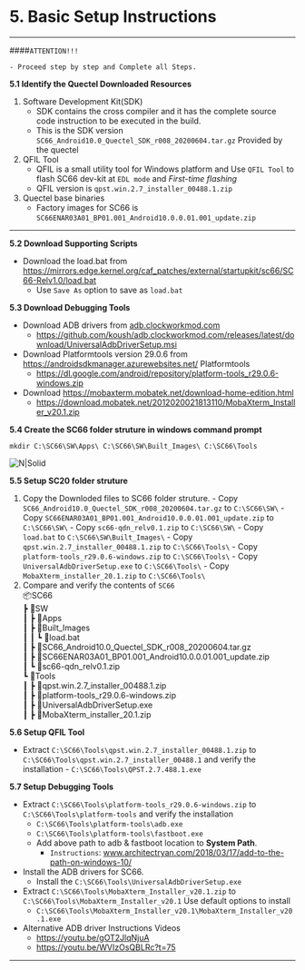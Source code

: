 # 5. Basic Setup Instructions

------------
####`ATTENTION!!!`
```warning
- Proceed step by step and Complete all Steps.
```
__5.1 Identify the Quectel Downloaded Resources__
   
   1. Software Development Kit(SDK)
      - SDK contains the cross compiler and it has the complete source code instruction to be executed in the build.
      - This is the SDK version `SC66_Android10.0_Quectel_SDK_r008_20200604.tar.gz` Provided by the quectel
   2. QFIL Tool
      - QFIL is a small utility tool for Windows platform and Use `QFIL Tool` to flash SC66 dev-kit at `EDL mode` and _First-time flashing_ 
      - QFIL version is `qpst.win.2.7_installer_00488.1.zip` 
   3. Quectel base binaries
      - Factory images for SC66 is `SC66ENAR03A01_BP01.001_Android10.0.0.01.001_update.zip`

------------

__5.2 Download Supporting Scripts__
  - Download the load.bat from <a href="https://mirrors.edge.kernel.org/caf_patches/external/startupkit/sc66/SC66-Relv1.0/load.bat" target="_blank">https://mirrors.edge.kernel.org/caf_patches/external/startupkit/sc66/SC66-Relv1.0/load.bat</a>
    - Use `Save As` option to save as `load.bat`

__5.3 Download Debugging Tools__ 
  - Download ADB drivers from <a href="https://adb.clockworkmod.com/" target="_blank"> adb.clockworkmod.com </a>
    - <a href="https://github.com/koush/adb.clockworkmod.com/releases/latest/download/UniversalAdbDriverSetup.msi" target="_blank">https://github.com/koush/adb.clockworkmod.com/releases/latest/download/UniversalAdbDriverSetup.msi </a>
  - Download Platformtools version 29.0.6 from <a href="https://androidsdkmanager.azurewebsites.net/Platformtools" target="_blank"> https://androidsdkmanager.azurewebsites.net/   Platformtools </a>
    - <a href="https://dl.google.com/android/repository/platform-tools_r29.0.6-windows.zip" target="_blank">https://dl.google.com/android/repository/platform-tools_r29.0.6-windows.zip</a>
  - Download  <a href="https://mobaxterm.mobatek.net/download-home-edition.html" target="_blank">https://mobaxterm.mobatek.net/download-home-edition.html</a>
    - <a href="https://download.mobatek.net/2012020021813110/MobaXterm_Installer_v20.1.zip" target="_blank">https://download.mobatek.net/2012020021813110/MobaXterm_Installer_v20.1.zip</a>

__5.4 Create the SC66 folder struture in windows command prompt__

 ```console
 mkdir C:\SC66\SW\Apps\ C:\SC66\SW\Built_Images\ C:\SC66\Tools
 ```

![N|Solid](../pics/SC66/sc66-file-format.jpg)

__5.5 Setup SC20 folder struture__

   1. Copy the Downloded files to SC66 folder struture. 
    - Copy `SC66_Android10.0_Quectel_SDK_r008_20200604.tar.gz` to `C:\SC66\SW\`
    - Copy `SC66ENAR03A01_BP01.001_Android10.0.0.01.001_update.zip` to `C:\SC66\SW\`
    - Copy `sc66-qdn_relv0.1.zip` to `C:\SC66\SW\`
    - Copy `load.bat` to `C:\SC66\SW\Built_Images\`
    - Copy `qpst.win.2.7_installer_00488.1.zip` to `C:\SC66\Tools\`
    - Copy `platform-tools_r29.0.6-windows.zip` to `C:\SC66\Tools\`
    - Copy `UniversalAdbDriverSetup.exe` to `C:\SC66\Tools\`
    - Copy `MobaXterm_installer_20.1.zip` to `C:\SC66\Tools\`
   2. Compare and verify the contents of `SC66`<br>
    📦SC66<br>
    ┣ 📂SW<br>
    ┃ ┣ 📂Apps<br>
    ┃ ┣ 📂Built&#95;Images<br>
    ┃ ┃ ┗ 📜load.bat<br>
    ┃ ┣ 📜SC66&#95;Android10.0&#95;Quectel&#95;SDK&#95;r008&#95;20200604.tar.gz<br>
    ┃ ┣ 📜SC66ENAR03A01&#95;BP01.001&#95;Android10.0.0.01.001&#95;update.zip<br>
    ┃ ┗ 📜sc66-qdn&#95;relv0.1.zip<br>
    ┗ 📂Tools<br>
    ┃ ┣ 📜qpst.win.2.7&#95;installer&#95;00488.1.zip<br>
    ┃ ┣ 📜platform-tools&#95;r29.0.6-windows.zip<br>
    ┃ ┣ 📜UniversalAdbDriverSetup.exe<br>
    ┃ ┣ 📜MobaXterm&#95;installer&#95;20.1.zip<br>

__5.6 Setup QFIL Tool__
   - Extract `C:\SC66\Tools\qpst.win.2.7_installer_00488.1.zip` to `C:\SC66\Tools\qpst.win.2.7_installer_00488.1` and verify the installation
    - `C:\SC66\Tools\QPST.2.7.488.1.exe`

__5.7 Setup Debugging Tools__
- Extract `C:\SC66\Tools\platform-tools_r29.0.6-windows.zip` to `C:\SC66\Tools\platform-tools` and verify the installation
    - `C:\SC66\Tools\platform-tools\adb.exe`
    - `C:\SC66\Tools\platform-tools\fastboot.exe`
    - Add above path to adb & fastboot location to __System Path__.
        - `Instructions`: <a href="https://www.architectryan.com/2018/03/17/add-to-the-path-on-windows-10/" target="_blank">www.architectryan.com/2018/03/17/add-to-the-path-on-windows-10/</a>
- Install the ADB drivers for SC66.
    - Install the `C:\SC66\Tools\UniversalAdbDriverSetup.exe`
- Extract `C:\SC66\Tools\MobaXterm_Installer_v20.1.zip` to `C:\SC66\Tools\MobaXterm_Installer_v20.1` Use default options to install
    - `C:\SC66\Tools\MobaXterm_Installer_v20.1\MobaXterm_Installer_v20.1.exe`
- Alternative ADB driver Instructions Videos
    - <a href="https://youtu.be/gOT2JlqNjuA" target="_blank">https://youtu.be/gOT2JlqNjuA</a>
    - <a href="https://youtu.be/WVIzOsQBLRc?t=75" target="_blank">https://youtu.be/WVIzOsQBLRc?t=75</a>
  

------------